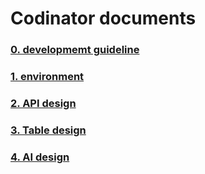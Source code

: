 # Codinator documents

### [0. developmemt guideline](0_development_guideline/index.md)
### [1. environment](1_enviroment/index.md)
### [2. API design]()
### [3. Table design](3_Table_design/index.html)
### [4. AI design]()
